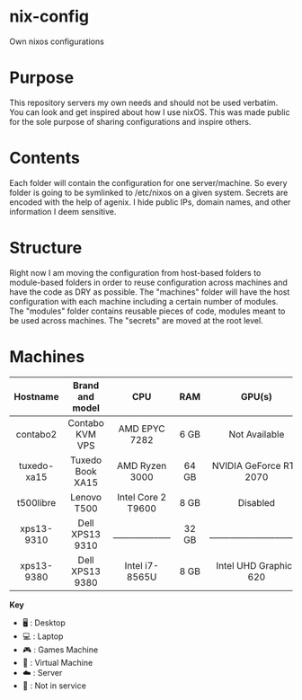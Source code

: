 # nix-config
Own nixos configurations

# Purpose
This repository servers my own needs and should not be used verbatim.
You can look and get inspired about how I use nixOS.
This was made public for the sole purpose of sharing configurations and inspire others.

# Contents
Each folder will contain the configuration for one server/machine.
So every folder is going to be symlinked to /etc/nixos on a given system.
Secrets are encoded with the help of agenix.
I hide public IPs, domain names, and other information I deem sensitive.

# Structure
Right now I am moving the configuration from host-based folders to module-based folders in order
to reuse configuration across machines and have the code as DRY as possible.
The "machines" folder will have the host configuration with each machine including a certain number of modules.
The "modules" folder contains reusable pieces of code, modules meant to be used across machines.
The "secrets" are moved at the root level.

# Machines

|   Hostname  | Brand and model  |   CPU              |  RAM  |   GPU(s)                | Role | OS  | State |
| :---------: | :--------------: | :----------------: | :---: | :---------------------: | :--: | :-: | :---: |
| contabo2    | Contabo KVM VPS  | AMD EPYC 7282      | 6  GB | Not Available           | ☁️   | ❄️  | ✅    |
| tuxedo-xa15 | Tuxedo Book XA15 | AMD Ryzen 3000     | 64 GB | NVIDIA GeForce RTX 2070 | 💻️   | ❄️  | ✅    |
| t500libre   | Lenovo T500      | Intel Core 2 T9600 | 8  GB | Disabled                | ☁️   | ❄️  | ✅    |
| xps13-9310  | Dell XPS13 9310  | ______________     | 32 GB | _______________________ | 💻️   | ❄️  | ✅    |
| xps13-9380  | Dell XPS13 9380  | Intel i7-8565U     | 8  GB | Intel UHD Graphics 620  | 💻️   | ❄️  | ✅    |


**Key**
- 🖥️ : Desktop
- 💻️ : Laptop
- 🎮️ : Games Machine
- 🐄 : Virtual Machine
- ☁️ : Server
- 🧟 : Not in service
